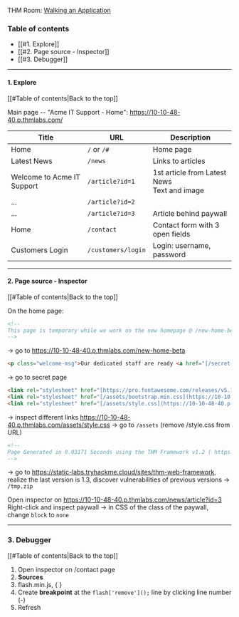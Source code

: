 THM Room: [Walking an Application](https://tryhackme.com/room/walkinganapplication)
### Table of contents
- [[#1. Explore]]
- [[#2. Page source - Inspector]]
- [[#3. Debugger]]

___
#### 1. Explore
[[#Table of contents|Back to the top]]

Main page -- "Acme IT Support - Home": https://10-10-48-40.p.thmlabs.com/

| Title                      | URL                | Description                                    |
| -------------------------- | ------------------ | ---------------------------------------------- |
| Home                       | `/` or `/#`        | Home page                                      |
| Latest News                | `/news`            | Links to articles                              |
| Welcome to Acme IT Support | `/article?id=1`    | 1st article from Latest News<br>Text and image |
| ...                        | `/article?id=2`    |                                                |
| ...                        | `/article?id=3`    | Article behind paywall                         |
| Home                       | `/contact`         | Contact form with 3 open fields                |
| Customers Login            | `/customers/login` | Login: username, password                      |

___
#### 2. Page source - Inspector
[[#Table of contents|Back to the top]]

On the home page:
```html
<!--
This page is temporary while we work on the new homepage @ /new-home-beta|
-->
```
$\rightarrow$ go to https://10-10-48-40.p.thmlabs.com/new-home-beta

```html
<p class="welcome-msg">Our dedicated staff are ready <a href="[/secret-page](https://10-10-48-40.p.thmlabs.com/secret-page)">to</a> assist you with your IT problems.</p>
```
$\rightarrow$ go to secret page

```html
<link rel="stylesheet" href="[https://pro.fontawesome.com/releases/v5.12.0/css/all.css](https://pro.fontawesome.com/releases/v5.12.0/css/all.css)" integrity="sha384-ekOryaXPbeCpWQNxMwSWVvQ0+1VrStoPJq54shlYhR8HzQgig1v5fas6YgOqLoKz" crossorigin="anonymous">
<link rel="stylesheet" href="[/assets/bootstrap.min.css](https://10-10-48-40.p.thmlabs.com/assets/bootstrap.min.css)">
<link rel="stylesheet" href="[/assets/style.css](https://10-10-48-40.p.thmlabs.com/assets/style.css)">
```
$\rightarrow$ inspect different links
https://10-10-48-40.p.thmlabs.com/assets/style.css $\rightarrow$ go to `/assets` (remove /style.css from URL)

```html
<!--
Page Generated in 0.03171 Seconds using the THM Framework v1.2 ( https://static-labs.tryhackme.cloud/sites/thm-web-framework )
-->
```
$\rightarrow$ go to https://static-labs.tryhackme.cloud/sites/thm-web-framework, realize the last version is 1.3, discover vulnerabilities of previous versions $\rightarrow$ `/tmp.zip`

Open inspector on https://10-10-48-40.p.thmlabs.com/news/article?id=3
Right-click and inspect paywall $\rightarrow$ in CSS of the class of the paywall, change `block` to `none`

___
### 3. Debugger
[[#Table of contents|Back to the top]]

1. Open inspector on /contact page
2. **Sources**
3. flash.min.js, { }
4. Create **breakpoint** at the `flash['remove']();` line by clicking line number (-)
5. Refresh

